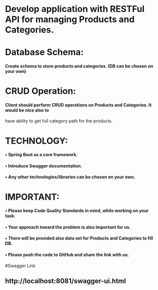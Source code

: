 # Develop application with RESTFul API for managing Products and Categories.

# Database Schema:
#### Create schema to store products and categories. (DB can be chosen on your own)
# CRUD Operation:
#### Client should perform CRUD operations on Products and Categories. It would be nice also to
have ability to get full category path for the products.
# TECHNOLOGY:
#### • Spring Boot as a core framework.
#### • Introduce Swagger documentation.
#### • Any other technologies/libraries can be chosen on your own.
# IMPORTANT:
#### • Please keep Code Quality Standards in mind, while working on your task.
#### • Your approach toward the problem is also important for us.
#### • There will be provided also data set for Products and Categories to fill DB.
#### • Please push the code to GitHub and share the link with us.

#Swagger Link
## http://localhost:8081/swagger-ui.html
